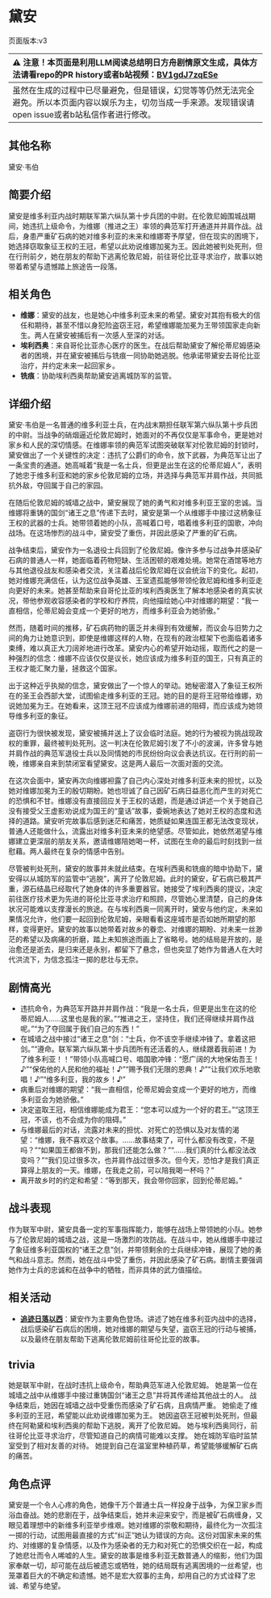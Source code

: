 # 黛安
页面版本:v3
 

| :warning: 注意！本页面是利用LLM阅读总结明日方舟剧情原文生成，具体方法请看repo的PR history或者b站视频：[BV1gdJ7zqESe](https://www.bilibili.com/video/BV1gdJ7zqESe/)         |
|:----------------------------|
| 虽然在生成的过程中已尽量避免，但是错误，幻觉等等仍然无法完全避免。所以本页面内容以娱乐为主，切勿当成一手来源。发现错误请open issue或者b站私信作者进行修改。|



## 其他名称
黛安·韦伯
## 简要介绍
黛安是维多利亚内战时期联军第六纵队第十步兵团的中尉。在伦敦尼姆围城战期间，她违抗上级命令，为维娜（推进之王）率领的典范军打开通道并并肩作战。战后，身患严重矿石病的她对维多利亚的未来和维娜寄予厚望，但在现实的困境下，她选择窃取象征王权的王冠，希望以此劝说维娜加冕为王。因此她被判处死刑，但在行刑前夕，她在朋友的帮助下逃离伦敦尼姆，前往哥伦比亚寻求治疗，故事以她带着希望与遗憾踏上旅途告一段落。
## 相关角色
-   **维娜**：黛安的战友，也是她心中维多利亚未来的希望。黛安对其抱有极大的信任和期待，甚至不惜以身犯险盗窃王冠，希望维娜能加冕为王带领国家走向新生。两人在黛安被捕后有一次感人至深的对话。
-   **埃利西奥**：来自哥伦比亚赤心医疗的医生。在战后帮助黛安了解伦蒂尼姆感染者的困境，并在黛安被捕后与铣痕一同协助她逃脱。他承诺带黛安去哥伦比亚治疗，并约定未来一起回家乡。
-   **铣痕**：协助埃利西奥帮助黛安逃离城防军的监管。
## 详细介绍
黛安·韦伯是一名普通的维多利亚士兵，在内战末期担任联军第六纵队第十步兵团的中尉。当战争的硝烟逼近伦敦尼姆时，她面对的不再仅仅是军事命令，更是她对家乡和人民的深切情感。在维娜率领的典范军试图突破联军对伦敦尼姆的封锁时，黛安做出了一个关键性的决定：违抗了公爵们的命令，放下武器，为典范军让出了一条宝贵的通道。她高喊着“我是一名士兵，但更是出生在这的伦蒂尼姆人”，表明了她忠于维多利亚和她的家乡伦敦尼姆的立场，并选择与典范军并肩作战，共同抵抗外敌，夺回属于自己的家园。

在随后伦敦尼姆的城墙之战中，黛安展现了她的勇气和对维多利亚王室的忠诚。当维娜将重铸的国剑“诸王之息”传递下去时，黛安是第一个从维娜手中接过这柄象征王权的武器的士兵。她带领着她的小队，高喊着口号，唱着维多利亚的国歌，冲向战场。在这场惨烈的战斗中，黛安受了重伤，并因此感染了严重的矿石病。

战争结束后，黛安作为一名退役士兵回到了伦敦尼姆。像许多参与过战争并感染矿石病的普通人一样，她面临着药物短缺、生活困顿的艰难处境。她常在酒馆等地方与其他退役战友和感染者交流，关注着战后伦敦尼姆在议会统治下的变化。起初，她对维娜充满信任，认为这位战争英雄、王室遗孤能够带领伦敦尼姆和维多利亚走向更好的未来。她甚至帮助来自哥伦比亚的埃利西奥医生了解本地感染者的真实状况，带他参观收容感染者的学校和疗养院，向他描绘她心中对维娜的期望：“我一直相信，伦蒂尼姆会变成一个更好的地方，而维多利亚会为她骄傲。”

然而，随着时间的推移，矿石病药物的匮乏并未得到有效缓解，而议会与旧势力之间的角力让她意识到，即使是维娜这样的人物，在现有的政治框架下也面临着诸多束缚，难以真正大刀阔斧地进行改革。黛安内心的希望开始动摇，取而代之的是一种强烈的信念：维娜不应该仅仅是议长，她应该成为维多利亚的国王，只有真正的王权才能汇聚力量，拯救这个国家。

出于这种近乎执拗的信念，黛安做出了一个惊人的举动。她秘密潜入了象征王权所在的圣王会西部大堂，试图偷走维多利亚的王冠。她的目的是将王冠带给维娜，劝说她加冕为王。在她看来，这顶王冠不应该成为维娜前进的阻碍，而应该成为她领导维多利亚的象征。

盗窃行为很快被发现，黛安被捕并送上了议会临时法庭。她的行为被视为挑战现政权的重罪，最终被判处死刑。这一判决在伦敦尼姆引发了不小的波澜，许多曾与她并肩作战的典范军退役士兵以及同情她的市民纷纷向议会表达抗议。在行刑的前一晚，维娜亲自来到禁闭室看望黛安。这是两人最后一次面对面的交流。

在这次会面中，黛安再次向维娜袒露了自己内心深处对维多利亚未来的担忧，以及她对维娜加冕为王的殷切期盼。她也坦诚了自己因矿石病日益恶化而产生的对死亡的恐惧和不甘。维娜没有直接回应关于王权的话题，而是通过讲述一个关于她自己没有接受父王虚影劝说成为国王的“童话”故事，委婉地表达了她对王权的态度和选择的道路。黛安听完故事后感到迷茫和痛苦，她质疑如果连国王都无法改变现状，普通人还能做什么，流露出对维多利亚未来的绝望感。尽管如此，她依然渴望与维娜建立更深层的朋友关系，邀请维娜陪她喝一杯，试图在生命的最后时刻找到一丝慰藉。两人最终在复杂的情感中告别。

尽管被判处死刑，黛安的故事并未就此结束。在埃利西奥和铣痕的暗中协助下，黛安得以从城防军的监管中“逃脱”，离开了伦敦尼姆。此时的黛安，矿石病已极其严重，源石结晶已经取代了她身体的许多重要器官。她接受了埃利西奥的提议，决定前往医疗技术更为先进的哥伦比亚寻求治疗和照顾，尽管她心里清楚，自己的身体状况可能难以支撑漫长的旅途。在与埃利西奥一同离开时，黛安与他约定，未来如果情况允许，他们要一起回到伦敦尼姆，亲眼看看这座城市是否如她所期望的那样，变得更好。黛安的故事以她带着对故乡的眷恋、对维娜的期盼、对未来一丝渺茫的希望以及病痛的折磨，踏上未知旅途而画上了省略号。她的结局是开放的，是治愈还是逝去，是归来还是永别，都留下了悬念，但也突显了她作为普通人在大时代洪流下，为信念孤注一掷的悲壮与无奈。
## 剧情高光
*   违抗命令，为典范军开路并并肩作战：“我是一名士兵，但更是出生在这的伦蒂尼姆人......这里也是我的家。”“推进之王，坚持住，我们还得继续并肩作战呢。”“为了夺回属于我们自己的东西！”
*   在城墙之战中接过“诸王之息”剑：“士兵，你不该空手继续冲锋了。拿着这把剑。”“遵命。联军第六纵队第十步兵团所有还活着的人，继续跟着我前进！为了维多利亚！！”带领小队高喊口号、唱国歌冲锋：“愿广阔的大地保佑吾王！♪”“保佑他的人民和他的福祉！♪”“赐予我们无限的恩典！♪”“让我们欢乐地歌唱！♪”“维多利亚，我的故乡！♪”
*   病重后对维娜的期望：“我一直相信，伦蒂尼姆会变成一个更好的地方，而维多利亚会为她骄傲。”
*   决定盗取王冠，相信维娜能成为君王：“您本可以成为一个好的君王。”“这顶王冠，不该，也不会成为你的阻碍。”
*   与维娜最后的对话，流露对未来的担忧、对死亡的恐惧以及对友情的渴望：“维娜，我不喜欢这个故事。......故事结束了，可什么都没有改变，不是吗？”“如果国王都做不到，那我们还能怎么做？”“......我们真的什么都没法改变吗？”“我们见过很多次，也并肩作战过很多次。但今天，恐怕才是我们真正算得上朋友的一天。维娜，在我走之前，可以陪我喝一杯吗？”
*   离开故乡时的约定和希望：“等到那天，我会带你回家，回到伦蒂尼姆。”
## 战斗表现
作为联军中尉，黛安具备一定的军事指挥能力，能够在战场上带领她的小队。她参与了伦敦尼姆的城墙之战，这是一场激烈的攻防战。在战斗中，她从维娜手中接过了象征维多利亚国权的“诸王之息”剑，并带领剩余的士兵继续冲锋，展现了她的勇气和战斗意志。然而，她在战斗中受了重伤，并因此感染了矿石病。剧情主要强调她作为士兵的忠诚和在战争中的牺牲，而非具体的武力值描绘。
## 相关活动
-   **[追迹日落以西](../stories/act37side.md)**：黛安作为主要角色登场。讲述了她在维多利亚内战中的选择，战后感染矿石病后的困境，她对维娜的期望与失望，盗窃王冠的行动与被捕，以及最终在朋友帮助下逃离伦敦尼姆前往哥伦比亚的故事。
## trivia
她是联军中尉，在战时违抗上级命令，帮助典范军进入伦敦尼姆。
她是第一位在城墙之战中从维娜手中接过重铸国剑“诸王之息”并将其传递给其他战士的人。
战争结束后，她因在城墙之战中受重伤而感染了矿石病，且病情严重。
她偷走了维多利亚的王冠，希望能以此劝说维娜加冕为王。
她因盗窃王冠被判处死刑，但最终在阿勒黛和埃利西奥的帮助下逃脱，离开了伦敦尼姆。
她与埃利西奥同行，前往哥伦比亚寻求治疗，尽管知道自己的病情可能难以支撑。
她在城防军临时监禁室受到了相对友善的对待。
她提到自己在温室里种植药草，希望能够缓解矿石病的痛苦。
## 角色点评
黛安是一个令人心疼的角色，她像千万个普通士兵一样投身于战争，为保卫家乡而浴血奋战。她的悲剧在于，战争结束后，她并未迎来安宁，而是被矿石病缠身，又眼见着理想中的新维多利亚举步维艰。她对维娜的崇敬和期待，最终化为一次孤注一掷的行动，试图用最直接的方式“纠正”她认为错误的方向。这份对国家未来的焦灼、对维娜的复杂情感，以及作为感染者的无力和对死亡的恐惧交织在一起，构成了她悲壮而令人唏嘘的人生。黛安的故事是维多利亚无数普通人的缩影，他们为国家奉献一切，却可能在战后被遗忘或牺牲，她的结局既有逃离困境的一丝希望，也笼罩着巨大的不确定和遗憾。她不是宏大叙事的主角，却用自己的方式诠释了忠诚、希望与绝望。